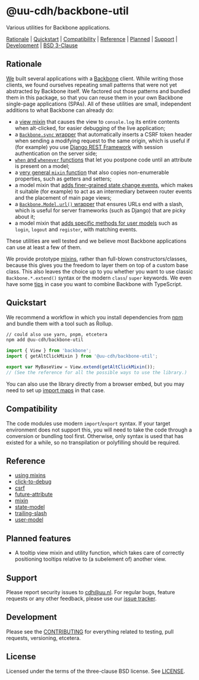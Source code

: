 # @uu-cdh/backbone-util

Various utilities for Backbone applications.

[Rationale](#rationale) | [Quickstart](#quickstart) | [Compatibility](#compatibility) | [Reference](#reference) | [Planned](#planned-features) | [Support](#support) | [Development](CONTRIBUTING.md) | [BSD 3-Clause](LICENSE)

## Rationale

[We][rsl] built several applications with a [Backbone][backbone] client. While writing those clients, we found ourselves repeating small patterns that were not yet abstracted by Backbone itself. We factored out those patterns and bundled them in this package, so that you can reuse them in your own Backbone single-page applications (SPAs). All of these utilities are small, independent additions to what Backbone can already do:

- a [view mixin](doc/click-to-debug.md) that causes the view to `console.log` its entire contents when alt-clicked, for easier debugging of the live application;
- a [`Backbone.sync` wrapper](doc/csrf.md) that automatically inserts a CSRF token header when sending a modifying request to the same origin, which is useful if (for example) you use [Django REST Framework][drf] with session authentication on the server side;
- [`when` and `whenever` functions](doc/future-attribute.md) that let you postpone code until an attribute is present on a model;
- a [very general `mixin` function](doc/mixin.md) that also copies non-enumerable properties, such as getters and setters;
- a model mixin that [adds finer-grained state change events](doc/state-model.md), which makes it suitable (for example) to act as an intermediary between router events and the placement of main page views;
- a [`Backbone.Model.url()` wrapper](doc/trailing-slash.md) that ensures URLs end with a slash, which is useful for server frameworks (such as Django) that are picky about it;
- a model mixin that [adds specific methods for user models](doc/user-model.md) such as `login`, `logout` and `register`, with matching events.

These utilities are well tested and we believe most Backbone applications can use at least a few of them.

We provide prototype [mixins](doc/using-mixins.md), rather than full-blown constructors/classes, because this gives you the freedom to layer them on top of a custom base class. This also leaves the choice up to you whether you want to use classic `Backbone.*.extend()` syntax or the modern `class`/ `super` keywords. We even have some [tips](doc/using-mixins.md) in case you want to combine Backbone with TypeScript.

[backbone]: https://backbonejs.org/
[drf]: https://www.django-rest-framework.org/
[rsl]: https://cdh.uu.nl/about/research-software-lab/

## Quickstart

We recommend a workflow in which you install dependencies from [npm](https://npmjs.com/) and bundle them with a tool such as Rollup.

``` bash
// could also use yarn, pnpm, etcetera
npm add @uu-cdh/backbone-util
```

``` javascript
import { View } from 'backbone';
import { getAltClickMixin } from '@uu-cdh/backbone-util';

export var MyBaseView = View.extend(getAltClickMixin());
// (See the reference for all the possible ways to use the library.)
```

You can also use the library directly from a browser embed, but you may need to set up [import maps][import-map] in that case.

[import-map]: https://developer.mozilla.org/docs/Web/HTML/Element/script/type/importmap

## Compatibility

The code modules use modern `import`/`export` syntax. If your target environment does not support this, you will need to take the code through a conversion or bundling tool first. Otherwise, only syntax is used that has existed for a while, so no transpilation or polyfilling should be required.

## Reference

- [using mixins](doc/using-mixins.md)
- [click-to-debug](doc/click-to-debug.md)
- [csrf](doc/csrf.md)
- [future-attribute](doc/future-attribute.md)
- [mixin](doc/mixin.md)
- [state-model](doc/state-model.md)
- [trailing-slash](doc/trailing-slash.md)
- [user-model](doc/user-model.md)

## Planned features

- A tooltip view mixin and utility function, which takes care of correctly positioning tooltips relative to (a subelement of) another view.

## Support

Please report security issues to cdh@uu.nl. For regular bugs, feature requests or any other feedback, please use our [issue tracker][issues].

[issues]: https://github.com/CentreForDigitalHumanities/backbone-util/issues

## Development

Please see the [CONTRIBUTING](CONTRIBUTING.md) for everything related to testing, pull requests, versioning, etcetera.

## License

Licensed under the terms of the three-clause BSD license. See [LICENSE](LICENSE).
